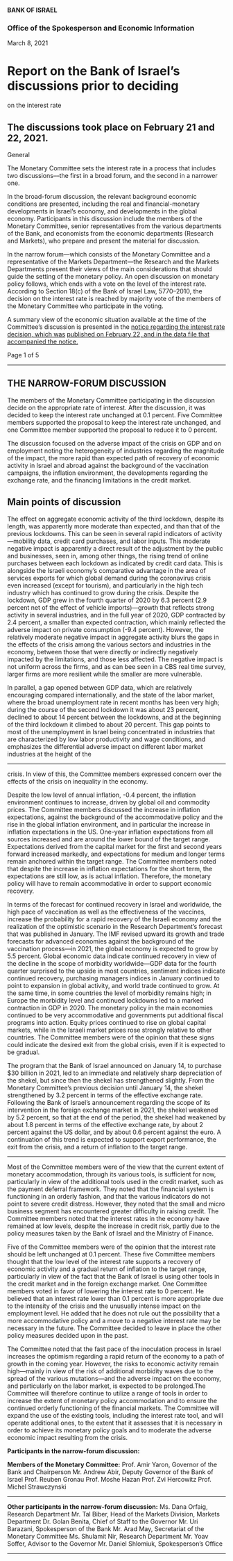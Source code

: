 **BANK OF ISRAEL**

### Office of the Spokesperson and Economic Information

March 8, 2021

# Report on the Bank of Israel’s discussions prior to deciding
 on the interest rate

## The discussions took place on February 21 and 22, 2021.

 General

The Monetary Committee sets the interest rate in a process that includes two
discussions––the first in a broad forum, and the second in a narrower one.

In the broad-forum discussion, the relevant background economic conditions are
presented, including the real and financial-monetary developments in Israel’s economy,
and developments in the global economy. Participants in this discussion include the
members of the Monetary Committee, senior representatives from the various
departments of the Bank, and economists from the economic departments (Research
and Markets), who prepare and present the material for discussion.

In the narrow forum—which consists of the Monetary Committee and a representative
of the Markets Department—the Research and the Markets Departments present their
views of the main considerations that should guide the setting of the monetary policy.
An open discussion on monetary policy follows, which ends with a vote on the level of
the interest rate. According to Section 18(c) of the Bank of Israel Law, 5770–2010, the
decision on the interest rate is reached by majority vote of the members of the Monetary
Committee who participate in the voting.

A summary view of the economic situation available at the time of the Committee’s
discussion is presented in the [notice regarding the interest rate decision, which was](https://www.boi.org.il/en/NewsAndPublications/PressReleases/Pages/22-2-21.aspx)
[published on February 22, and in the data file that accompanied the notice.](https://www.boi.org.il/en/NewsAndPublications/PressReleases/Documents/Main%20economic%20background%20%20Interest%20Rate%20decision%2022.2.21.pptx?fireglass_rsn=true)

Page 1 of 5


-----

## THE NARROW-FORUM DISCUSSION

The members of the Monetary Committee participating in the discussion decide on the
appropriate rate of interest. After the discussion, it was decided to keep the interest rate
unchanged at 0.1 percent. Five Committee members supported the proposal to keep the
interest rate unchanged, and one Committee member supported the proposal to reduce
it to 0 percent.

The discussion focused on the adverse impact of the crisis on GDP and on employment
noting the heterogeneity of industries regarding the magnitude of the impact, the more
rapid than expected path of recovery of economic activity in Israel and abroad against
the background of the vaccination campaigns, the inflation environment, the
developments regarding the exchange rate, and the financing limitations in the credit
market.

## Main points of discussion

The effect on aggregate economic activity of the third lockdown, despite its length, was
apparently more moderate than expected, and than that of the previous lockdowns. This
can be seen in several rapid indicators of activity—mobility data, credit card purchases,
and labor inputs. This moderate negative impact is apparently a direct result of the
adjustment by the public and businesses, seen in, among other things, the rising trend
of online purchases between each lockdown as indicated by credit card data. This is
alongside the Israeli economy’s comparative advantage in the area of services exports
for which global demand during the coronavirus crisis even increased (except for
tourism), and particularly in the high tech industry which has continued to grow during
the crisis. Despite the lockdown, GDP grew in the fourth quarter of 2020 by 6.3 percent
(2.9 percent net of the effect of vehicle imports)—growth that reflects strong activity in
several industries, and in the full year of 2020, GDP contracted by 2.4 percent, a smaller
than expected contraction, which mainly reflected the adverse impact on private
consumption (-9.4 percent). However, the relatively moderate negative impact in
aggregate activity blurs the gaps in the effects of the crisis among the various sectors
and industries in the economy, between those that were directly or indirectly negatively
impacted by the limitations, and those less affected. The negative impact is not uniform
across the firms, and as can bee seen in a CBS real time survey, larger firms are more
resilient while the smaller are more vulnerable.

In parallel, a gap opened between GDP data, which are relatively encouraging
compared internationally, and the state of the labor market, where the broad
unemployment rate in recent months has been very high; during the course of the second
lockdown it was about 23 percent, declined to about 14 percent between the lockdowns,
and at the beginning of the third lockdown it climbed to about 20 percent. This gap
points to most of the unemployment in Israel being concentrated in industries that are
characterized by low labor productivity and wage conditions, and emphasizes the
differential adverse impact on different labor market industries at the height of the


-----

crisis. In view of this, the Committee members expressed concern over the effects of
the crisis on inequality in the economy.

Despite the low level of annual inflation, -0.4 percent, the inflation environment
continues to increase, driven by global oil and commodity prices. The Committee
members discussed the increase in inflation expectations, against the background of the
accommodative policy and the rise in the global inflation environment, and in particular
the increase in inflation expectations in the US. One-year inflation expectations from
all sources increased and are around the lower bound of the target range. Expectations
derived from the capital market for the first and second years forward increased
markedly, and expectations for medium and longer terms remain anchored within the
target range. The Committee members noted that despite the increase in inflation
expectations for the short term, the expectations are still low, as is actual inflation.
Therefore, the monetary policy will have to remain accommodative in order to support
economic recovery.

In terms of the forecast for continued recovery in Israel and worldwide, the high pace
of vaccination as well as the effectiveness of the vaccines, increase the probability for
a rapid recovery of the Israeli economy and the realization of the optimistic scenario in
the Research Department’s forecast that was published in January. The IMF revised
upward its growth and trade forecasts for advanced economies against the background
of the vaccination process—in 2021, the global economy is expected to grow by 5.5
percent. Global economic data indicate continued recovery in view of the decline in the
scope of morbidity worldwide—GDP data for the fourth quarter surprised to the upside
in most countries, sentiment indices indicate continued recovery, purchasing managers
indices in January continued to point to expansion in global activity, and world trade
continued to grow. At the same time, in some countries the level of morbidity remains
high; in Europe the morbidity level and continued lockdowns led to a marked
contraction in GDP in 2020. The monetary policy in the main economies continued to
be very accommodative and governments put additional fiscal programs into action.
Equity prices continued to rise on global capital markets, while in the Israeli market
prices rose strongly relative to other countries. The Committee members were of the
opinion that these signs could indicate the desired exit from the global crisis, even if it
is expected to be gradual.

The program that the Bank of Israel announced on January 14, to purchase $30 billion
in 2021, led to an immediate and relatively sharp depreciation of the shekel, but since
then the shekel has strengthened slightly. From the Monetary Committee’s previous
decision until January 14, the shekel strengthened by 3.2 percent in terms of the
effective exchange rate. Following the Bank of Israel’s announcement regarding the
scope of its intervention in the foreign exchange market in 2021, the shekel weakened
by 5.2 percent, so that at the end of the period, the shekel had weakened by about 1.8
percent in terms of the effective exchange rate, by about 2 percent against the US dollar,
and by about 0.6 percent against the euro. A continuation of this trend is expected to
support export performance, the exit from the crisis, and a return of inflation to the
target range.


-----

Most of the Committee members were of the view that the current extent of monetary
accommodation, through its various tools, is sufficient for now, particularly in view of
the additional tools used in the credit market, such as the payment deferral framework.
They noted that the financial system is functioning in an orderly fashion, and that the
various indicators do not point to severe credit distress. However, they noted that the
small and micro business segment has encountered greater difficulty in raising credit.
The Committee members noted that the interest rates in the economy have remained at
low levels, despite the increase in credit risk, partly due to the policy measures taken
by the Bank of Israel and the Ministry of Finance.

Five of the Committee members were of the opinion that the interest rate should be left
unchanged at 0.1 percent. These five Committee members thought that the low level of
the interest rate supports a recovery of economic activity and a gradual return of
inflation to the target range, particularly in view of the fact that the Bank of Israel is
using other tools in the credit market and in the foreign exchange market. One
Committee members voted in favor of lowering the interest rate to 0 percent. He
believed that an interest rate lower than 0.1 percent is more appropriate due to the
intensity of the crisis and the unusually intense impact on the employment level. He
added that he does not rule out the possibility that a more accommodative policy and a
move to a negative interest rate may be necessary in the future. The Committee decided
to leave in place the other policy measures decided upon in the past.

The Committee noted that the fast pace of the inoculation process in Israel increases
the optimism regarding a rapid return of the economy to a path of growth in the coming
year. However, the risks to economic activity remain high—mainly in view of the risk
of additional morbidity waves due to the spread of the various mutations—and the
adverse impact on the economy, and particularly on the labor market, is expected to be
prolonged.The Committee will therefore continue to utilize a range of tools in order to
increase the extent of monetary policy accommodation and to ensure the continued
orderly functioning of the financial markets. The Committee will expand the use of the
existing tools, including the interest rate tool, and will operate additional ones, to the
extent that it assesses that it is necessary in order to achieve its monetary policy goals
and to moderate the adverse economic impact resulting from the crisis.

**Participants in the narrow-forum discussion:**

**Members of the Monetary Committee:**
Prof. Amir Yaron, Governor of the Bank and Chairperson
Mr. Andrew Abir, Deputy Governor of the Bank of Israel
Prof. Reuben Gronau
Prof. Moshe Hazan
Prof. Zvi Hercowitz
Prof. Michel Strawczynski


-----

**Other participants in the narrow-forum discussion:**
Ms. Dana Orfaig, Research Department
Mr. Tal Biber, Head of the Markets Division, Markets Department
Dr. Golan Benita, Chief of Staff to the Governor
Mr. Uri Barazani, Spokesperson of the Bank
Mr. Arad May, Secretariat of the Monetary Committee
Ms. Shulamit Nir, Research Department
Mr. Yoav Soffer, Advisor to the Governor
Mr. Daniel Shlomiuk, Spokesperson’s Office


-----


